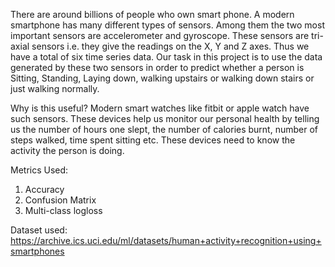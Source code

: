There are around billions of people who own smart phone. A modern smartphone has many different types of sensors. Among them the two most important sensors are accelerometer and gyroscope. These sensors are tri-axial sensors i.e. they give the readings on the X, Y and Z axes. Thus we have a total of six time series data. Our task in this project is to use the data generated by these two sensors in order to predict whether a person is Sitting, Standing, Laying down, walking upstairs or walking down stairs or just walking normally.

Why is this useful?
Modern smart watches like fitbit or apple watch have such sensors. These devices help us monitor our personal health by telling us the number of hours one slept, the number of calories burnt, number of steps walked, time spent sitting etc. These devices need to know the activity the person is doing.

Metrics Used:
1) Accuracy
2) Confusion Matrix
3) Multi-class logloss

Dataset used:
https://archive.ics.uci.edu/ml/datasets/human+activity+recognition+using+smartphones


